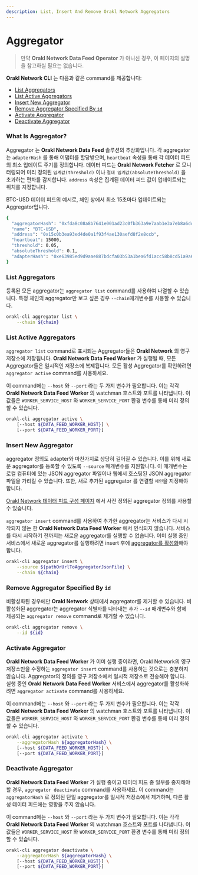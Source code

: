 ```yaml
---
description: List, Insert And Remove Orakl Network Aggregators
---
```


# Aggregator

> 만약 **Orakl Network Data Feed Operator** 가 아니신 경우, 이 페이지의 설명을 참고하실 필요는 없습니다.

**Orakl Network CLI** 는 다음과 같은 command를 제공합니다:

- [List Aggregators](aggregator.md#list-aggregators)
- [List Active Aggregators](aggregator.md#list-active-aggregators)
- [Insert New Aggregator](aggregator.md#insert-new-aggregator)
- [Remove Aggregator Specified By `id`](aggregator.md#remove-aggregator-specified-by-id)
- [Activate Aggregator](aggregator.md#activate-aggregator)
- [Deactivate Aggregator](aggregator.md#deactivate-aggregator)

### What Is Aggregator?

Aggregator 는 **Orakl Network Data Feed** 솔루션의 추상화입니다. 각 aggregator 는 `adapterHash` 를 통해 어댑터를 할당받으며, `heartbeat` 속성을 통해 각 데이터 피드의 최소 업데이트 주기를 정의합니다. 데이터 피드는 **Orakl Network Fetcher** 로 모니터링되어 미리 정의된 `임계값(threshold)` 이나 `절대 임계값(absoluteThreshold)` 을 초과하는 편차를 감지합니다. `address` 속성은 집계된 데이터 피드 값이 업데이트되는 위치를 지정합니다.

BTC-USD 데이터 피드의 예시로, 체인 상에서 최소 15초마다 업데이트되는 Aggregator입니다.

```sh
{
  "aggregatorHash": "0xfda8c08a8b7641e001ad23c0fb363a9e7aab1e3a7eb8a6ddee41deeb7e3ef279",
  "name": "BTC-USD",
  "address": "0x15c0b3ea93ed4de0a1f93f4ae130aefd8f2e8ccb",
  "heartbeat": 15000,
  "threshold": 0.05,
  "absoluteThreshold": 0.1,
  "adapterHash": "0xe63985ed9d9aae887bdcfa03b53a1bea6fd1acc58b8cd51a9a69ede43eac6235"
}
```

### List Aggregators

등록된 모든 aggregator는 `aggregator list` command를 사용하여 나열할 수 있습니다. 특정 체인의 aggregator만 보고 싶은 경우 `--chain`매개변수를 사용할 수 있습니다.

```sh
orakl-cli aggregator list \
    --chain ${chain}
```

### List Active Aggregators

`aggregator list` command로 표시되는 Aggregator들은 **Orakl Network** 의 영구 저장소에 저장됩니다. **Orakl Network Data Feed Worker** 가 실행될 때, 모든 Aggregator들은 일시적인 저장소에 복제됩니다. 모든 활성 Aggregator를 확인하려면 `aggregator active` command를 사용하세요.

이 command에는 `--host` 와 `--port` 라는 두 가지 변수가 필요합니다. 이는 각각 **Orakl Network Data Feed Worker** 의 watchman 호스트와 포트를 나타냅니다. 이 값들은 `WORKER_SERVICE_HOST` 와 `WORKER_SERVICE_PORT` 환경 변수를 통해 미리 정의할 수 있습니다.

```bash
orakl-cli aggregator active \
    [--host ${DATA_FEED_WORKER_HOST}] \
    [--port ${DATA_FEED_WORKER_PORT}]
```

### Insert New Aggregator

aggregator 정의도 adapter와 마찬가지로 상당히 길어질 수 있습니다. 이를 위해 새로운 aggregator를 등록할 수 있도록 `--source` 매개변수를 지원합니다. 이 매개변수는 로컬 컴퓨터에 있는 JSON aggregator 파일이나 웹에서 호스팅된 JSON aggregator 파일을 가리킬 수 있습니다. 또한, 새로 추가된 aggregator 를 연결할 `체인`을 지정해야 합니다.

[Orakl Network 데이터 피드 구성 페이지](https://config.orakl.network/) 에서 사전 정의된 aggregator 정의를 사용할 수 있습니다.

`aggregator insert` command를 사용하여 추가한 aggregator는 서비스가 다시 시작되지 않는 한 **Orakl Network Data Feed Worker** 에서 인식되지 않습니다. 서비스를 다시 시작하기 전까지는 새로운 aggregator를 실행할 수 없습니다. 이미 실행 중인 서비스에서 새로운 aggregator를 실행하려면 insert 후에 [aggregator를 활성화](aggregator.md#activate-aggregator)해야 합니다.

```sh
orakl-cli aggregator insert \
    --source ${pathOrUrlToAggregatorJsonFile} \
    --chain ${chain}
```

### Remove Aggregator Specified By `id`

비활성화된 경우에만 **Orakl Network** 상태에서 aggregator를 제거할 수 있습니다. 비활성화된 aggregator는 aggregator 식별자를 나타내는 추가 `--id` 매개변수와 함께 제공되는 `aggregator remove` command로 제거할 수 있습니다.

```sh
orakl-cli aggregator remove \
    --id ${id}
```

### Activate Aggregator

**Orakl Network Data Feed Worker** 가 이미 실행 중이라면, Orakl Network의 영구 저장소만을 수정하는 `aggregator insert` command를 사용하는 것으로는 충분하지 않습니다. Aggregator의 정의를 영구 저장소에서 일시적 저장소로 전송해야 합니다. 실행 중인 **Orakl Network Data Feed Worker** 서비스에서 aggregator를 활성화하려면 `aggregator activate` command를 사용하세요.

이 command에는 `--host` 와 `--port` 라는 두 가지 변수가 필요합니다. 이는 각각 **Orakl Network Data Feed Worker** 의 watchman 호스트와 포트를 나타냅니다. 이 값들은 `WORKER_SERVICE_HOST` 와 `WORKER_SERVICE_PORT` 환경 변수를 통해 미리 정의할 수 있습니다.

```bash
orakl-cli aggregator activate \
    --aggregatorHash ${aggregatorHash} \
    [--host ${DATA_FEED_WORKER_HOST}] \
    [--port ${DATA_FEED_WORKER_PORT}]
```

### Deactivate Aggregator

**Orakl Network Data Feed Worker** 가 실행 중이고 데이터 피드 중 일부를 중지해야 할 경우, `aggregator deactivate` command를 사용하세요. 이 command는 `aggregatorHash` 로 정의된 단일 aggregator를 일시적 저장소에서 제거하며, 다른 활성 데이터 피드에는 영향을 주지 않습니다.

이 command에는 `--host` 와 `--port` 라는 두 가지 변수가 필요합니다. 이는 각각 **Orakl Network Data Feed Worker** 의 watchman 호스트와 포트를 나타냅니다. 이 값들은 `WORKER_SERVICE_HOST` 와 `WORKER_SERVICE_PORT` 환경 변수를 통해 미리 정의할 수 있습니다.

```bash
orakl-cli aggregator deactivate \
    --aggregatorHash ${aggregatorHash} \
    [--host ${DATA_FEED_WORKER_HOST}] \
    [--port ${DATA_FEED_WORKER_PORT}]
```
